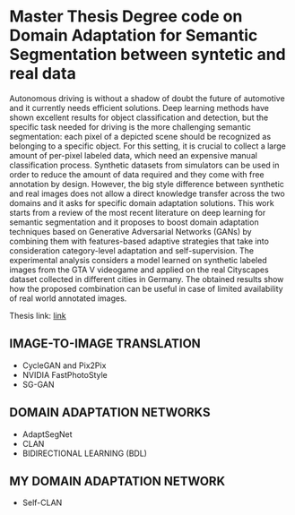 # Master Thesis Degree code on Domain Adaptation for Semantic Segmentation between syntetic and real data

Autonomous driving is without a shadow of doubt the future of automotive and it currently needs efficient solutions. Deep learning methods have shown excellent results for object classification and detection, but the specific task needed for driving is the more challenging semantic segmentation: each pixel of a depicted scene should be recognized as belonging to a specific object. For this setting, it is crucial to collect a large amount of per-pixel labeled data, which need an expensive manual classification process. Synthetic datasets from simulators can be used in order to reduce the amount of data required and they come with free annotation by design. However, the big style difference between synthetic and real images does not allow a direct knowledge transfer across the two domains and it asks for specific domain adaptation solutions. This work starts from a review of the most recent literature on deep learning for semantic segmentation and it proposes to boost domain adaptation techniques based on Generative Adversarial Networks (GANs) by combining them with features-based adaptive strategies that take into consideration category-level adaptation and self-supervision. The experimental analysis considers a model learned on synthetic labeled images from the GTA V videogame and applied on the real Cityscapes dataset collected in different cities in Germany. The obtained results show how the proposed combination can be useful in case of limited availability of real world annotated images.

Thesis link: [link](https://webthesis.biblio.polito.it/14148/)


## IMAGE-TO-IMAGE TRANSLATION

- CycleGAN and Pix2Pix
- NVIDIA FastPhotoStyle
- SG-GAN
 
## DOMAIN ADAPTATION NETWORKS

- AdaptSegNet 
- CLAN
- BIDIRECTIONAL LEARNING (BDL)

## MY DOMAIN ADAPTATION NETWORK 
- Self-CLAN
